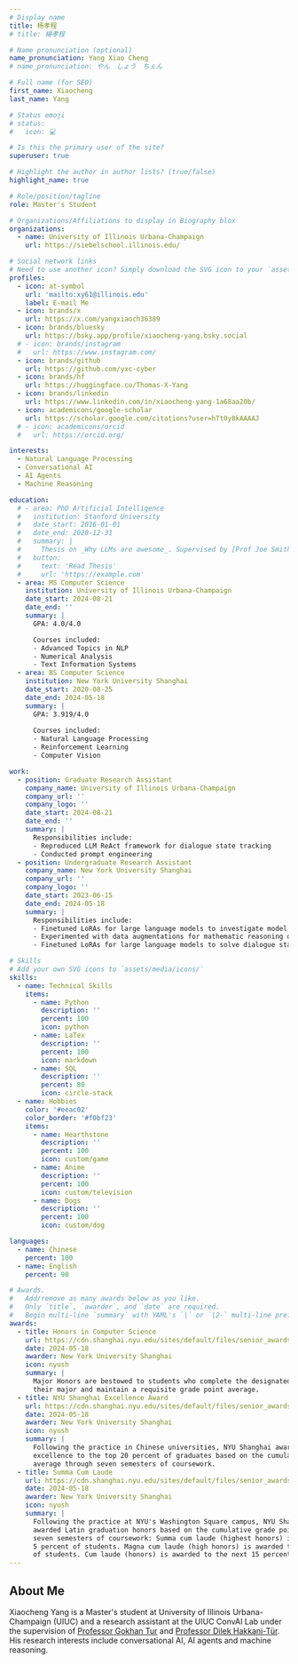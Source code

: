 ```yaml
---
# Display name
title: 杨孝程
# title: 楊孝程

# Name pronunciation (optional)
name_pronunciation: Yang Xiao Cheng
# name_pronunciation: やん　しょう　ちぇん

# Full name (for SEO)
first_name: Xiaocheng
last_name: Yang

# Status emoji
# status:
#   icon: 💻

# Is this the primary user of the site?
superuser: true

# Highlight the author in author lists? (true/false)
highlight_name: true

# Role/position/tagline
role: Master's Student

# Organizations/Affiliations to display in Biography blox
organizations:
  - name: University of Illinois Urbana-Champaign
    url: https://siebelschool.illinois.edu/

# Social network links
# Need to use another icon? Simply download the SVG icon to your `assets/media/icons/` folder.
profiles:
  - icon: at-symbol
    url: 'mailto:xy61@illinois.edu'
    label: E-mail Me
  - icon: brands/x
    url: https://x.com/yangxiaoch36389
  - icon: brands/bluesky
    url: https://bsky.app/profile/xiaocheng-yang.bsky.social
  # - icon: brands/instagram
  #   url: https://www.instagram.com/
  - icon: brands/github
    url: https://github.com/yxc-cyber
  - icon: brands/hf
    url: https://huggingface.co/Thomas-X-Yang
  - icon: brands/linkedin
    url: https://www.linkedin.com/in/xiaocheng-yang-1a68aa20b/
  - icon: academicons/google-scholar
    url: https://scholar.google.com/citations?user=hTt0y8kAAAAJ
  # - icon: academicons/orcid
  #   url: https://orcid.org/

interests:
  - Natural Language Processing
  - Conversational AI
  - AI Agents
  - Machine Reasoning

education:
  # - area: PhD Artificial Intelligence
  #   institution: Stanford University
  #   date_start: 2016-01-01
  #   date_end: 2020-12-31
  #   summary: |
  #     Thesis on _Why LLMs are awesome_. Supervised by [Prof Joe Smith](https://example.com). Presented papers at 5 IEEE conferences with the contributions being published in 2 Springer journals.
  #   button:
  #     text: 'Read Thesis'
  #     url: 'https://example.com'
  - area: MS Computer Science
    institution: University of Illinois Urbana-Champaign
    date_start: 2024-08-21
    date_end: ''
    summary: |
      GPA: 4.0/4.0

      Courses included:
      - Advanced Topics in NLP
      - Numerical Analysis
      - Text Information Systems
  - area: BS Computer Science
    institution: New York University Shanghai
    date_start: 2020-08-25
    date_end: 2024-05-18
    summary: |
      GPA: 3.919/4.0
  
      Courses included:
      - Natural Language Processing
      - Reinforcement Learning
      - Computer Vision

work:
  - position: Graduate Research Assistant
    company_name: University of Illinois Urbana-Champaign
    company_url: ''
    company_logo: ''
    date_start: 2024-08-21
    date_end: ''
    summary: |
      Responsibilities include:
      - Reproduced LLM ReAct framework for dialogue state tracking
      - Conducted prompt engineering
  - position: Undergraduate Research Assistant
    company_name: New York University Shanghai
    company_url: ''
    company_logo: ''
    date_start: 2023-06-15
    date_end: 2024-05-18
    summary: |
      Responsibilities include:
      - Finetuned LoRAs for large language models to investigate model mathematic reasoning ability
      - Experimented with data augmentations for mathematic reasoning data
      - Finetuned LoRAs for large language models to solve dialogue state tracking

# Skills
# Add your own SVG icons to `assets/media/icons/`
skills:
  - name: Technical Skills
    items:
      - name: Python
        description: ''
        percent: 100
        icon: python
      - name: LaTex
        description: ''
        percent: 100
        icon: markdown
      - name: SQL
        description: ''
        percent: 80
        icon: circle-stack
  - name: Hobbies
    color: '#eeac02'
    color_border: '#f0bf23'
    items:
      - name: Hearthstone
        description: ''
        percent: 100
        icon: custom/game
      - name: Anime
        description: ''
        percent: 100
        icon: custom/television
      - name: Dogs
        description: ''
        percent: 100
        icon: custom/dog

languages:
  - name: Chinese
    percent: 100
  - name: English
    percent: 90

# Awards.
#   Add/remove as many awards below as you like.
#   Only `title`, `awarder`, and `date` are required.
#   Begin multi-line `summary` with YAML's `|` or `|2-` multi-line prefix and indent 2 spaces below.
awards:
  - title: Honors in Computer Science
    url: https://cdn.shanghai.nyu.edu/sites/default/files/senior_awards_ceremony_2024.pdf
    date: 2024-05-18
    awarder: New York University Shanghai
    icon: nyush
    summary: |
      Major Honors are bestowed to students who complete the designated honors sequence in 
      their major and maintain a requisite grade point average. 
  - title: NYU Shanghai Excellence Award
    url: https://cdn.shanghai.nyu.edu/sites/default/files/senior_awards_ceremony_2024.pdf
    date: 2024-05-18
    awarder: New York University Shanghai
    icon: nyush
    summary: |
      Following the practice in Chinese universities, NYU Shanghai awards honors for academic 
      excellence to the top 20 percent of graduates based on the cumulative grade point 
      average through seven semesters of coursework. 
  - title: Summa Cum Laude
    url: https://cdn.shanghai.nyu.edu/sites/default/files/senior_awards_ceremony_2024.pdf
    date: 2024-05-18
    awarder: New York University Shanghai
    icon: nyush
    summary: |
      Following the practice at NYU's Washington Square campus, NYU Shanghai students are 
      awarded Latin graduation honors based on the cumulative grade point average through 
      seven semesters of coursework: Summa cum laude (highest honors) is awarded to the top 
      5 percent of students. Magna cum laude (high honors) is awarded to the next 10 percent 
      of students. Cum laude (honors) is awarded to the next 15 percent of students.
---
```

## About Me

Xiaocheng Yang is a Master's student at University of Illinois Urbana-Champaign (UIUC)
and a research assistant at the UIUC ConvAI Lab under the supervision of
[Professor Gokhan Tur](https://siebelschool.illinois.edu/about/people/department-faculty/gokhan) and [Professor Dilek Hakkani-Tür](https://siebelschool.illinois.edu/about/people/all-faculty/dilek).
His research interests include conversational AI, AI agents and machine reasoning.
